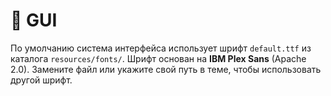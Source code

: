 # 📘 GUI

По умолчанию система интерфейса использует шрифт `default.ttf` из каталога `resources/fonts/`. Шрифт основан на **IBM Plex Sans** (Apache 2.0). Замените файл или укажите свой путь в теме, чтобы использовать другой шрифт.
